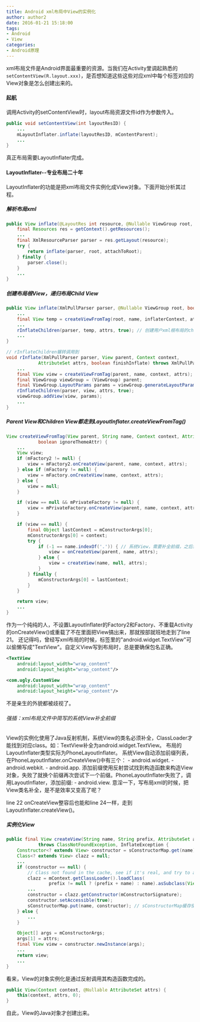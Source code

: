 ```yaml
---
title: Android xml布局中View的实例化
author: author2
date: 2016-01-21 15:18:00
tags:
- Android
- View
categories:
- Android原理
---
```

xml布局文件是Android界面最重要的资源。当我们在Activity里调起熟悉的`setContentView(R.layout.xxx)`，是否想知道这些这些对应xml中每个标签对应的View对象是怎么创建出来的。

#### 起航
<!-- more -->
调用Activity的setContentView时，layout布局资源文件id作为参数传入。
```java
public void setContentView(int layoutResID) {
    ...
    mLayoutInflater.inflate(layoutResID, mContentParent);
    ...
}
```
真正布局需要LayoutInflater完成。
#### LayoutInflater--专业布局二十年
LayoutInflater的功能是把xml布局文件实例化成View对象。下面开始分析其过程。
##### 解析布局xml
```java
public View inflate(@LayoutRes int resource, @Nullable ViewGroup root, boolean attachToRoot) {
    final Resources res = getContext().getResources();
    ...
    final XmlResourceParser parser = res.getLayout(resource);
    try {
        return inflate(parser, root, attachToRoot);
    } finally {
        parser.close();
    }
    ...
}
```
##### 创建布局根View，递归布局Child View
```java
public View inflate(XmlPullParser parser, @Nullable ViewGroup root, boolean attachToRoot) {
    ...
    final View temp = createViewFromTag(root, name, inflaterContext, attrs); // 创建用户xml根布局View
    ...
    rInflateChildren(parser, temp, attrs, true); // 创建用户xml根布局的children
    ...
}

// rInflateChildren辗转调用到
void rInflate(XmlPullParser parser, View parent, Context context,
            AttributeSet attrs, boolean finishInflate) throws XmlPullParserException, IOException {
    ...
    final View view = createViewFromTag(parent, name, context, attrs);
    final ViewGroup viewGroup = (ViewGroup) parent;
    final ViewGroup.LayoutParams params = viewGroup.generateLayoutParams(attrs);
    rInflateChildren(parser, view, attrs, true);
    viewGroup.addView(view, params);
    ...
}
```
##### Parent View和Children View都走到LayoutInflater.createViewFromTag()
```java
View createViewFromTag(View parent, String name, Context context, AttributeSet attrs,
            boolean ignoreThemeAttr) {
    ...
    View view;
    if (mFactory2 != null) {
        view = mFactory2.onCreateView(parent, name, context, attrs);
    } else if (mFactory != null) {
        view = mFactory.onCreateView(name, context, attrs);
    } else {
        view = null;
    }

    if (view == null && mPrivateFactory != null) {
        view = mPrivateFactory.onCreateView(parent, name, context, attrs);
    }

    if (view == null) {
        final Object lastContext = mConstructorArgs[0];
        mConstructorArgs[0] = context;
        try {
            if (-1 == name.indexOf('.')) { // 系统View，需要补全前缀，之后调用如同下面的createView()
                view = onCreateView(parent, name, attrs);
            } else {
                view = createView(name, null, attrs);
            }
        } finally {
            mConstructorArgs[0] = lastContext;
        }
    }

    return view;
    ...
}
```
作为一个纯纯的人，不设置LayoutInflater的Factory2和Factory、不重载Activity的onCreateView()或重载了不在里面把View搞出来，那就按部就班地走到了line 21。
还记得吗，曾经写xml布局的时候，标签里的"android.widget.TextView"可以偷懒写成"TextView"。自定义View写到布局时，总是要确保包名正确。
```xml
<TextView
    android:layout_width="wrap_content"
    android:layout_height="wrap_content"/>

<com.ugly.CustomView
    android:layout_width="wrap_content"
    android:layout_height="wrap_content"/>
```
不是亲生的外貌都被歧视了。
###### 强插：xml布局文件中简写的系统View补全前缀
View的实例化使用了Java反射机制，系统View的类名必须补全，ClassLoader才能找到对应class。如：TextView补全为android.widget.TextView。
布局的LayoutInflater类型实际为PhoneLayoutInflater。
系统View自动添加前缀列表，在PhoneLayoutInflater.onCreateView()中有三个：
    - android.widget.
    - android.webkit.
    - android.app.
添加前缀使用反射尝试找到构造函数来构造View对象，失败了就换个前缀再次尝试下一个前缀。PhoneLayoutInflater失败了，调用LayoutInflater，添加前缀:
    - android.view.
意淫一下，写布局xml的时候，把View类名补全，是不是效率又变高了呢？

line 22 onCreateView整容后也能和line 24一样，走到LayoutInflater.createView()。
##### 实例化View
```java
public final View createView(String name, String prefix, AttributeSet attrs)
            throws ClassNotFoundException, InflateException {
    Constructor<? extends View> constructor = sConstructorMap.get(name);
    Class<? extends View> clazz = null;
    ...
    if (constructor == null) {
        // Class not found in the cache, see if it's real, and try to add it
        clazz = mContext.getClassLoader().loadClass(
                prefix != null ? (prefix + name) : name).asSubclass(View.class);
        ...        
        constructor = clazz.getConstructor(mConstructorSignature);
        constructor.setAccessible(true);
        sConstructorMap.put(name, constructor); // sConstructorMap缓存使用过的构造函数，减少调用ClassLoader的次数
    } else {
        ...
    }

    Object[] args = mConstructorArgs;
    args[1] = attrs;
    final View view = constructor.newInstance(args);
    ...
    return view;
    ...
}
```
看来，View的对象实例化是通过反射调用其构造函数完成的。
```java
public View(Context context, @Nullable AttributeSet attrs) {
    this(context, attrs, 0);
}
```
自此，View的Java对象才创建出来。


